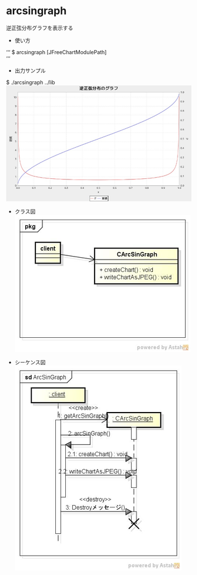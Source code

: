 arcsingraph
===========
逆正弦分布グラフを表示する

* 使い方  

‘‘‘
$ arcsingraph [JFreeChartModulePath]  
‘‘‘

* 出力サンプル  

$ ./arcsingraph ../lib  
![arcsingraph](images/arcSinGraph.jpg)

* クラス図  
![arcsingraph](images/pkgArcSinGraph.jpg)

* シーケンス図  
![arcsingraph](images/sdArcSinGraph.jpg)
